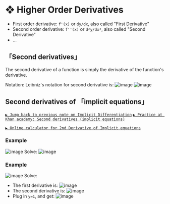 #  ❖ Higher Order Derivatives

- First order derivative: `f'(x)` or `dy/dx`, also called "First Derivative"
- Second order derivative: `f''(x)` or `d²y/dx²`, also called "Second Derivative"
- ...

## 「Second derivatives」

The second derivative of a function is simply the derivative of the function's derivative.

Notation:
Leibniz's notation for second derivative is:
![image](https://user-images.githubusercontent.com/14041622/40231289-2c34f3da-5acd-11e8-9348-2ba4fb04a2aa.png)
![image](https://user-images.githubusercontent.com/14041622/46133022-1c338980-c272-11e8-8261-fd032981e31e.png)



## Second derivatives of 「implicit equations」

[`▶ Jump back to previous note on Implicit Differentiation`](https://github.com/solomonxie/solomonxie.github.io/issues/49#issuecomment-390174936)
[`▶ Practice at Khan academy: Second derivatives (implicit equations)`](https://www.khanacademy.org/math/ap-calculus-ab/ab-differentiation-2-new/ab-3-6/e/second-derivatives-implicit-equations)

[`▶ Online calculator for 2nd Derivative of Implicit equations`](https://www.symbolab.com/solver/step-by-step/implicit%20%5Cfrac%7Bd%5E%7B2%7Dy%7D%7Bdx%5E%7B2%7D%7D%2C%20%20y%5E%7B4%7D-2x%3D14)


### Example
![image](https://user-images.githubusercontent.com/14041622/46079842-dbcd0080-c1ca-11e8-8f62-ce0cd0a8e4ed.png)
Solve:
![image](https://user-images.githubusercontent.com/14041622/46079996-40885b00-c1cb-11e8-9431-911463a2c433.png)



### Example
![image](https://user-images.githubusercontent.com/14041622/42376012-2e2d845a-8150-11e8-9f8a-2a58368ac08a.png)
Solve:
- The first derivative is:
![image](https://user-images.githubusercontent.com/14041622/42376194-d570d8f2-8150-11e8-8a55-0c4074fdfb3f.png)
- The second derivative is:
![image](https://user-images.githubusercontent.com/14041622/42376217-e8875f56-8150-11e8-9068-dcfa6f6895a0.png)
- Plug in `y=1`, and get:
![image](https://user-images.githubusercontent.com/14041622/42376247-f744cace-8150-11e8-8e7b-2563ecc9a1ce.png)

